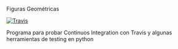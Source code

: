 Figuras Geométricas


[![Travis](https://travis-ci.org/amgdark/Figuras.svg)](https://travis-ci.org/amgdark/Figuras.svg)


Programa para probar Continuos Integration con Travis y algunas herramientas de testing en python
